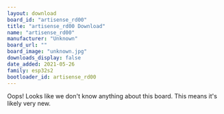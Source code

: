 ```yaml
---
layout: download
board_id: "artisense_rd00"
title: "artisense_rd00 Download"
name: "artisense_rd00"
manufacturer: "Unknown"
board_url: ""
board_image: "unknown.jpg"
downloads_display: false
date_added: 2021-05-26
family: esp32s2
bootloader_id: artisense_rd00
---
```


Oops! Looks like we don't know anything about this board. This means it's likely very new.
